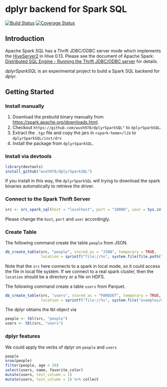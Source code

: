 # dplyr backend for Spark SQL

[![Build Status](https://api.travis-ci.org/wush978/dplyrSparkSQL.png)](https://travis-ci.org/wush978/dplyrSparkSQL)
[![Coverage Status](https://coveralls.io/repos/wush978/dplyrSparkSQL/badge.svg)](https://coveralls.io/r/wush978/dplyrSparkSQL)

## Introduction

Apache Spark SQL has a Thrift JDBC/ODBC server mode which implements the [HiveServer2](https://cwiki.apache.org/confluence/display/Hive/Setting+Up+HiveServer2) in Hive 0.13.
Please see the document of Apache Spark: [Distributed SQL Engine - Running the Thrift JDBC/ODBC server](https://spark.apache.org/docs/latest/sql-programming-guide.html#running-the-thrift-jdbcodbc-server) for details.

*dplyrSparkSQL* is an experimental project to build a Spark SQL backend for dplyr. 

## Getting Started

### Install manually

1. Download the prebuild binary manually from <https://spark.apache.org/downloads.html>. 
1. Checkout `https://github.com/wush978/dplyrSparkSQL"` to `dplyrSparkSQL`.
1. Extract the `.tgz` file and copy the jars in `<spark-home>/lib` to `dplyrSparkSQL/inst/drv`
1. Install the package from `dplyrSparkSQL`.

### Install via devtools

```r
library(devtools)
install_github("wush978/dplyrSparkSQL")
```

If you install in this way, the `dplyrSparkSQL` will trying to download the spark binaries automatically to
retrieve the driver.

### Connect to the Spark Thrift Server

```r
src <- src_spark_sql(host = "localhost", port = "10000", user = Sys.info()["nodename"])
```

Please change the `host`, `port` and `user` accordingly. 

### Create Table

The following command create the table `people` from JSON.

```r
db_create_table(src, "people", stored_as = "JSON", temporary = TRUE, 
                location = sprintf("file://%s", system.file(file.path("examples", "people.json"), package = "dplyrSparkSQL")))
```

Note that the `src` here connects to a spark in local mode, so it could access
the file in local file system. If we connect to a real spark cluster, then the
`location` should be a directory or a file on HDFS.

The following command create a table `users` from Parquet.

```r
db_create_table(src, "users", stored_as = "PARQUET", temporary = TRUE, 
                location = sprintf("file://%s", system.file("examples/users.parquet", package = "dplyrSparkSQL")))
```

The dplyr obtains the tbl object via


```r
people <- tbl(src, "people")
users <- tbl(src, "users")
```

### dplyr features

We could apply the verbs of dplyr on `people` and `users`

```r
people
nrow(people)
filter(people, age < 20)
select(users, name, favorite_color)
mutate(users, test_column = 1)
mutate(users, test_column = 1) %>% collect
```
